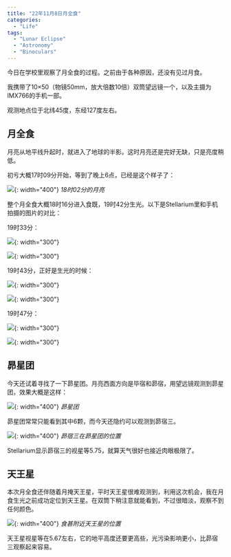 ```yaml
---
title: "22年11月8日月全食"
categories: 
  - "Life"
tags: 
  - "Lunar Eclipse"
  - "Astronomy"
  - "Binoculars"
---
```


今日在学校里观察了月全食的过程。之前由于各种原因，还没有见过月食。

我携带了10×50（物镜50mm，放大倍数10倍）双筒望远镜一个，以及主摄为IMX766的手机一部。

观测地点位于北纬45度，东经127度左右。

## 月全食

月亮从地平线升起时，就进入了地球的半影。这时月亮还是完好无缺，只是亮度稍低。

初亏大概17时09分开始，等到了晚上6点，已经是这个样子了：

![](/uploads/img/posts/2022-11-08-lunar-eclipse/camera-18-02.jpg){: width="400"}
_18时02分的月亮_

整个月全食大概18时16分进入食既，19时42分生光。以下是Stellarium里和手机拍摄的图片的对比：

19时33分：

![](/uploads/img/posts/2022-11-08-lunar-eclipse/stellarium-19-33.png){: width="300"}

![](/uploads/img/posts/2022-11-08-lunar-eclipse/camera-19-33.jpg){: width="300"}

19时43分，正好是生光的时候：

![](/uploads/img/posts/2022-11-08-lunar-eclipse/stellarium-19-43.png){: width="300"}

![](/uploads/img/posts/2022-11-08-lunar-eclipse/camera-19-43.jpg){: width="300"}

19时47分：

![](/uploads/img/posts/2022-11-08-lunar-eclipse/stellarium-19-47.png){: width="300"}

![](/uploads/img/posts/2022-11-08-lunar-eclipse/camera-19-47.jpg){: width="300"}

## 昴星团

今天还试着寻找了一下昴星团。月亮西面方向是毕宿和昴宿，用望远镜观测到昴星团，效果大概是这样：

![](/uploads/img/posts/2022-11-08-lunar-eclipse/stellarium-subaru-far.png){: width="400"}
_昴星团_

昴星团常常只能看到其中6颗，而今天还隐约可以观测到昴宿三。

![](/uploads/img/posts/2022-11-08-lunar-eclipse/stellarium-subaru-close.png){: width="400"}
_昴宿三在昴星团的位置_

Stellarium显示昴宿三的视星等5.75，就算天气很好也接近肉眼极限了。

## 天王星

本次月全食还伴随着月掩天王星，平时天王星很难观测到，利用这次机会，我在月食生光之前成功定位到天王星。在双筒下稍注意就能看到，不过很暗淡，观察不到任何颜色。

![](/uploads/img/posts/2022-11-08-lunar-eclipse/stellarium-moon-uranus.png){: width="400"}
_食甚附近天王星的位置_

天王星视星等在5.67左右，它的地平高度还要更高些，光污染影响更小，比昴宿三观察起来容易。
